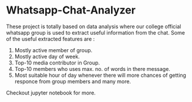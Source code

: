 # Whatsapp-Chat-Analyzer
These project is totally based on data analysis where our college official whatsapp group is used to extract useful information from the chat. Some of the useful extracted features are : 
  1. Mostly active member of group. 
  2. Mostly active day of week. 
  3. Top-10 media contributor in Group. 
  4. Top-10 members who uses max. no. of words in there message. 
  5. Most suitable hour of day whenever there will more chances of getting responce from group members and many more.

Checkout jupyter notebook for more.
